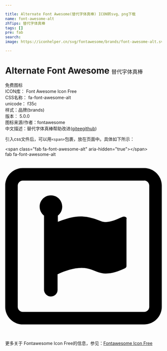 ```yaml
---

title: Alternate Font Awesome(替代字体真棒) ICON转svg、png下载
name: font-awesome-alt
zhTips: 替代字体真棒
tags: []
pre: fab
search: 
image: https://iconhelper.cn/svg/fontawesome/brands/font-awesome-alt.svg

---
```


# Alternate Font Awesome  <small style="font-size: 60%;font-weight: 100">替代字体真棒</small>


<div class="detail-page">
<p>
<span><span class="badge-success badge">免费图标</span> </span>
<br/>
<span>
ICON库：
<span class="badge-secondary badge">Font Awesome Icon Free</span> 
</span>
<br/>
<span>
CSS名称：
<span class="badge-secondary badge">fa-font-awesome-alt</span> 
</span>
<br/>
<span>
unicode：
<span class="badge-secondary badge">f35c</span> 
<copy-btn content='f35c' btn-title=""></copy-btn>
<copy-btn :content='String.fromCodePoint(parseInt("f35c", 16))' btn-title="复制U"></copy-btn>
</span><br/><span>样式：<span class="badge-light badge">品牌(brands)</span></span>
<br/>
<span>
版本：
<span class="badge-secondary badge">5.0.0</span> 
</span>
<br/>
<span>图标来源/作者：<span class="badge-light badge">fontawesome</span></span> 
<br/>
<span class="zh-detail">中文描述：<span class="badge-primary badge">替代字体真棒</span><span class="help-link"><span>帮助改进</span>(<a href="https://gitee.com/liuwave/icon-helper/edit/master/json/fontawesome/brands/font-awesome-alt.json" target="_blank" rel="noopener noreferrer">gitee</a><a href="https://github.com/liuwave/icon-helper/edit/master/json/fontawesome/brands/font-awesome-alt.json" target="_blank" rel="noopener noreferrer">github</a></span>)</span><br/>
</p>
</div>
<div class="alert alert-dark">
  <i class="fab fa-font-awesome-alt fa-xs"></i>
  <i class="fab fa-font-awesome-alt fa-sm"></i>
  <i class="fab fa-font-awesome-alt fa-lg"></i>
  <i class="fab fa-font-awesome-alt fa-2x"></i>
  <i class="fab fa-font-awesome-alt fa-3x"></i>
  <i class="fab fa-font-awesome-alt fa-5x"></i>
  <i class="fab fa-font-awesome-alt fa-7x"></i>
</div>
<div>
  <p>引入css文件后，可以用<code>&lt;span&gt;</code>包裹，放在页面中。具体如下所示：    
  </p>
  <div class="alert alert-primary" style="font-size: 14px">
    &lt;span class="fab fa-font-awesome-alt" aria-hidden="true"&gt;&lt;/span&gt;
    <copy-btn content='<span class="fab fa-font-awesome-alt" aria-hidden="true"></span>'></copy-btn>
  </div>
  <div class="alert alert-secondary">
    <i class="fab fa-font-awesome-alt"
    style="font-size: 24px"
    aria-hidden="true"></i> fab fa-font-awesome-alt
    <copy-btn content="fab fa-font-awesome-alt" btn-title="复制图标名称"></copy-btn>
  </div>
</div>
<div id="svg" class="svg-wrap">
<svg xmlns="http://www.w3.org/2000/svg" viewBox="0 0 448 512"><path d="M339.3 171.2c-6 0-29.9 15.5-52.6 15.5-4.2 0-8.4-.6-12.5-2.4-19.7-7.8-37-13.7-59.1-13.7-20.3 0-41.8 6.6-59.7 13.7-1.8.6-3.6 1.2-4.8 1.8v-17.9c7.8-6 12.5-14.9 12.5-25.7 0-17.9-14.3-32.3-32.3-32.3s-32.3 14.3-32.3 32.3c0 10.2 4.8 19.7 12.5 25.7v212.1c0 10.8 9 19.7 19.7 19.7 9 0 16.1-6 18.5-13.7V385c.6-1.8.6-3 .6-4.8V336c1.2 0 2.4-.6 3-1.2 19.7-8.4 43-16.7 65.7-16.7 31.1 0 43 16.1 69.3 16.1 18.5 0 36.4-6.6 52-13.7 4.2-1.8 7.2-3.6 7.2-7.8V178.3c1.8-4.1-2.3-7.1-7.7-7.1zM397.8 32H50.2C22.7 32 0 54.7 0 82.2v347.6C0 457.3 22.7 480 50.2 480h347.6c27.5 0 50.2-22.7 50.2-50.2V82.2c0-27.5-22.7-50.2-50.2-50.2zm14.3 397.7c0 7.8-6.6 14.3-14.3 14.3H50.2c-7.8 0-14.3-6.6-14.3-14.3V82.2c0-7.8 6.6-14.3 14.3-14.3h347.6v-.1c7.8 0 14.3 6.6 14.3 14.3z"/></svg>
</div>
<detail full-name='fa-font-awesome-alt'></detail>

<Vssue title="关于“Alternate Font Awesome”的评论" />
    
<div><p>更多关于  Fontawesome Icon Free的信息，参见：<a target="_blank" href="https://iconhelper.cn/fontawesome.html">Fontawesome Icon Free</a>
</p></div>
